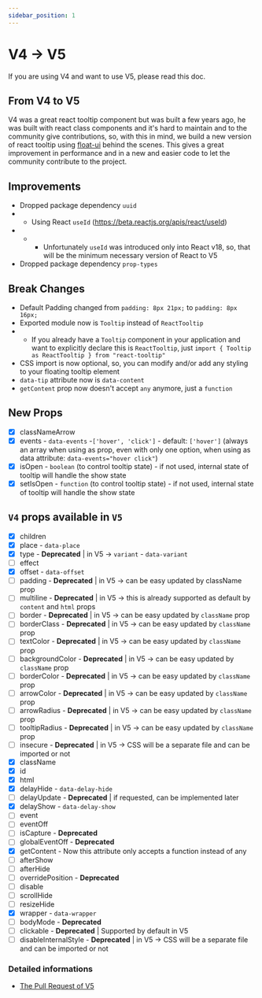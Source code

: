 ```yaml
---
sidebar_position: 1
---
```


# V4 -> V5

If you are using V4 and want to use V5, please read this doc.

## From V4 to V5

V4 was a great react tooltip component but was built a few years ago, he was built with react class components and it's hard to maintain and to the community give contributions, so, with this in mind, we build a new version of react tooltip using [float-ui](https://floating-ui.com/) behind the scenes. This gives a great improvement in performance and in a new and easier code to let the community contribute to the project.

## Improvements

- Dropped package dependency `uuid`
- - Using React `useId` (https://beta.reactjs.org/apis/react/useId)
- - - Unfortunately `useId` was introduced only into React v18, so, that will be the minimum necessary version of React to V5
- Dropped package dependency `prop-types`

## Break Changes

- Default Padding changed from `padding: 8px 21px;` to `padding: 8px 16px;`
- Exported module now is `Tooltip` instead of `ReactTooltip`
- - If you already have a `Tooltip` component in your application and want to explicitly declare this is `ReactTooltip`, just `import { Tooltip as ReactTooltip } from "react-tooltip"`
- CSS import is now optional, so, you can modify and/or add any styling to your floating tooltip element
- `data-tip` attribute now is `data-content`
- `getContent` prop now doesn't accept `any` anymore, just a `function`

## New Props

- [x] classNameArrow
- [x] events - `data-events` -`['hover', 'click']` - default: `['hover']` (always an array when using as prop, even with only one option, when using as data attribute: `data-events="hover click"`)
- [x] isOpen - `boolean` (to control tooltip state) - if not used, internal state of tooltip will handle the show state
- [x] setIsOpen - `function` (to control tooltip state) - if not used, internal state of tooltip will handle the show state

## `V4` props available in `V5`

- [x] children
- [x] place - `data-place`
- [x] type - **Deprecated** | in V5 -> `variant` - `data-variant`
- [ ] effect
- [x] offset - `data-offset`
- [ ] padding - **Deprecated** | in V5 -> can be easy updated by className prop
- [ ] multiline - **Deprecated** | in V5 -> this is already supported as default by `content` and `html` props
- [ ] border - **Deprecated** | in V5 -> can be easy updated by `className` prop
- [ ] borderClass - **Deprecated** | in V5 -> can be easy updated by `className` prop
- [ ] textColor - **Deprecated** | in V5 -> can be easy updated by `className` prop
- [ ] backgroundColor - **Deprecated** | in V5 -> can be easy updated by `className` prop
- [ ] borderColor - **Deprecated** | in V5 -> can be easy updated by `className` prop
- [ ] arrowColor - **Deprecated** | in V5 -> can be easy updated by `className` prop
- [ ] arrowRadius - **Deprecated** | in V5 -> can be easy updated by `className` prop
- [ ] tooltipRadius - **Deprecated** | in V5 -> can be easy updated by `className` prop
- [ ] insecure - **Deprecated** | in V5 -> CSS will be a separate file and can be imported or not
- [x] className
- [x] id
- [x] html
- [x] delayHide - `data-delay-hide`
- [ ] delayUpdate - **Deprecated** | if requested, can be implemented later
- [x] delayShow - `data-delay-show`
- [ ] event
- [ ] eventOff
- [ ] isCapture - **Deprecated**
- [ ] globalEventOff - **Deprecated**
- [x] getContent - Now this attribute only accepts a function instead of any
- [ ] afterShow
- [ ] afterHide
- [ ] overridePosition - **Deprecated**
- [ ] disable
- [ ] scrollHide
- [ ] resizeHide
- [x] wrapper - `data-wrapper`
- [ ] bodyMode - **Deprecated**
- [ ] clickable - **Deprecated** | Supported by default in V5
- [ ] disableInternalStyle - **Deprecated** | in V5 -> CSS will be a separate file and can be imported or not

### Detailed informations

- [The Pull Request of V5](https://github.com/ReactTooltip/react-tooltip/pull/820)
